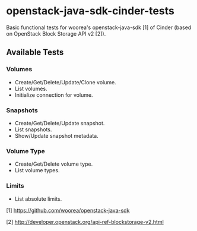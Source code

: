 openstack-java-sdk-cinder-tests
===============================

Basic functional tests for woorea's openstack-java-sdk [1] of Cinder
(based on OpenStack Block Storage API v2 [2]).

## Available Tests

### Volumes
* Create/Get/Delete/Update/Clone volume.
* List volumes.
* Initialize connection for volume.

### Snapshots
* Create/Get/Delete/Update snapshot.
* List snapshots.
* Show/Update snapshot metadata.

### Volume Type
* Create/Get/Delete volume type.
* List volume types.

### Limits
* List absolute limits.


[1] https://github.com/woorea/openstack-java-sdk

[2] http://developer.openstack.org/api-ref-blockstorage-v2.html
